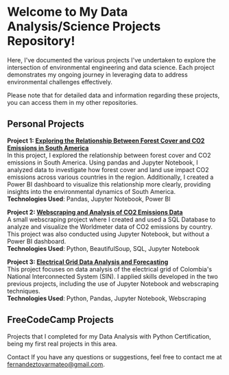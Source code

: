 # Welcome to My Data Analysis/Science Projects Repository!
Here, I've documented the various projects I've undertaken to explore the intersection of environmental engineering and data science. Each project demonstrates my ongoing journey in leveraging data to address environmental challenges effectively.

Please note that for detailed data and information regarding these projects, you can access them in my other repositories.

## Personal Projects

**Project 1: [Exploring the Relationship Between Forest Cover and CO2 Emissions in South America]([https://github.com/Mateoferrnandez/Emissions-and-land-](https://github.com/Mateoferrnandez/Projects/tree/main/Personal%20Projects/Landandemissions))**  
In this project, I explored the relationship between forest cover and CO2 emissions in South America. Using pandas and Jupyter Notebook, I analyzed data to investigate how forest cover and land use impact CO2 emissions across various countries in the region. Additionally, I created a Power BI dashboard to visualize this relationship more clearly, providing insights into the environmental dynamics of South America.  
**Technologies Used**: Pandas, Jupyter Notebook, Power BI  


**Project 2: [Webscraping and Analysis of CO2 Emissions Data]([https://github.com/Mateoferrnandez/Webscraping-and-Analysis-of-CO2-Emissions-Data/tree/main](https://github.com/Mateoferrnandez/Projects/tree/main/Personal%20Projects/webscrapping))**  
A small webscraping project where I created and used a SQL Database to analyze and visualize the Worldmeter data of CO2 emissions by country. This project was also conducted using Jupyter Notebook, but without a Power BI dashboard.  
**Technologies Used**: Python, BeautifulSoup, SQL, Jupyter Notebook  


**Project 3: [Electrical Grid Data Analysis and Forecasting]([https://github.com/Mateoferrnandez/GeneracionElectricaColombia](https://github.com/Mateoferrnandez/Projects/tree/main/Personal%20Projects/Electricgenerationcolombia))**  
This project focuses on data analysis of the electrical grid of Colombia's National Interconnected System (SIN). I applied skills developed in the two previous projects, including the use of Jupyter Notebook and webscraping techniques.  
**Technologies Used**: Python, Pandas, Jupyter Notebook, Webscraping  


## FreeCodeCamp Projects
Projects that I completed for my Data Analysis with Python Certification, being my first real projects in this area.



Contact
If you have any questions or suggestions, feel free to contact me at fernandeztovarmateo@gmail.com.


